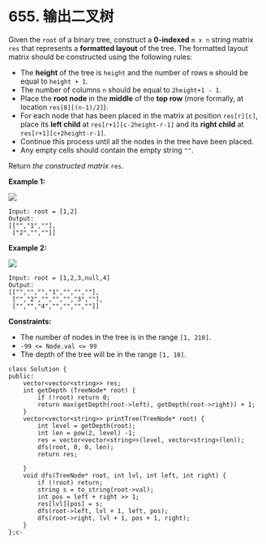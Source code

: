 # 655. 输出二叉树

Given the `root` of a binary tree, construct a **0-indexed** `m x n` string matrix `res` that represents a **formatted layout** of the tree. The formatted layout matrix should be constructed using the following rules:

* The **height** of the tree is `height` and the number of rows `m` should be equal to `height + 1`.
* The number of columns `n` should be equal to `2height+1 - 1`.
* Place the **root node** in the **middle** of the **top row** (more formally, at location `res[0][(n-1)/2]`).
* For each node that has been placed in the matrix at position `res[r][c]`, place its **left child** at `res[r+1][c-2height-r-1]` and its **right child** at `res[r+1][c+2height-r-1]`.
* Continue this process until all the nodes in the tree have been placed.
* Any empty cells should contain the empty string `""`.

Return _the constructed matrix_ `res`.

&#x20;**Example 1:**

![](https://assets.leetcode.com/uploads/2021/05/03/print1-tree.jpg)

```
Input: root = [1,2]
Output: 
[["","1",""],
 ["2","",""]]
```

**Example 2:**

![](https://assets.leetcode.com/uploads/2021/05/03/print2-tree.jpg)

```
Input: root = [1,2,3,null,4]
Output: 
[["","","","1","","",""],
 ["","2","","","","3",""],
 ["","","4","","","",""]]
```

**Constraints:**

* The number of nodes in the tree is in the range `[1, 210]`.
* `-99 <= Node.val <= 99`
* The depth of the tree will be in the range `[1, 10]`.

```clike
class Solution {
public:
    vector<vector<string>> res;
    int getDepth (TreeNode* root) {
        if (!root) return 0;
        return max(getDepth(root->left), getDepth(root->right)) + 1;
    }
    vector<vector<string>> printTree(TreeNode* root) {
        int level = getDepth(root);
        int len = pow(2, level) -1;
        res = vector<vector<string>>(level, vector<string>(len));
        dfs(root, 0, 0, len);
        return res;
        
    }
    void dfs(TreeNode* root, int lvl, int left, int right) {
        if (!root) return;
        string s = to_string(root->val);
        int pos = left + right >> 1;
        res[lvl][pos] = s;
        dfs(root->left, lvl + 1, left, pos);
        dfs(root->right, lvl + 1, pos + 1, right);
    }
};c-
```
